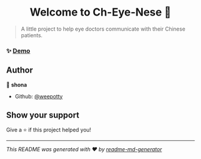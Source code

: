 <h1 align="center">Welcome to Ch-Eye-Nese 👋</h1>
<p>
</p>

> A little project to help eye doctors communicate with their Chinese patients.

### ✨ [Demo](https://weepotty.github.io/chinese/)

## Author

👤 **shona**

* Github: [@weepotty](https://github.com/weepotty)

## Show your support

Give a ⭐️ if this project helped you!

***
_This README was generated with ❤️ by [readme-md-generator](https://github.com/kefranabg/readme-md-generator)_